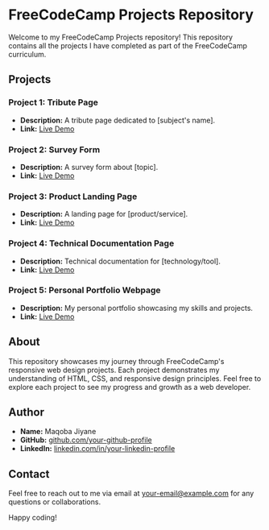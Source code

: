 # FreeCodeCamp Projects Repository

Welcome to my FreeCodeCamp Projects repository! This repository contains all the projects I have completed as part of the FreeCodeCamp curriculum.

## Projects

### Project 1: Tribute Page

- **Description:** A tribute page dedicated to [subject's name].
- **Link:** [Live Demo](#)

### Project 2: Survey Form

- **Description:** A survey form about [topic].
- **Link:** [Live Demo](#)

### Project 3: Product Landing Page

- **Description:** A landing page for [product/service].
- **Link:** [Live Demo](#)

### Project 4: Technical Documentation Page

- **Description:** Technical documentation for [technology/tool].
- **Link:** [Live Demo](#)

### Project 5: Personal Portfolio Webpage

- **Description:** My personal portfolio showcasing my skills and projects.
- **Link:** [Live Demo](#)

## About

This repository showcases my journey through FreeCodeCamp's responsive web design projects. Each project demonstrates my understanding of HTML, CSS, and responsive design principles. Feel free to explore each project to see my progress and growth as a web developer.

## Author

- **Name:** Maqoba Jiyane
- **GitHub:** [github.com/your-github-profile](https://github.com/your-github-profile)
- **LinkedIn:** [linkedin.com/in/your-linkedin-profile](https://linkedin.com/in/your-linkedin-profile)

## Contact

Feel free to reach out to me via email at [your-email@example.com](mailto:your-email@example.com) for any questions or collaborations.

Happy coding!
